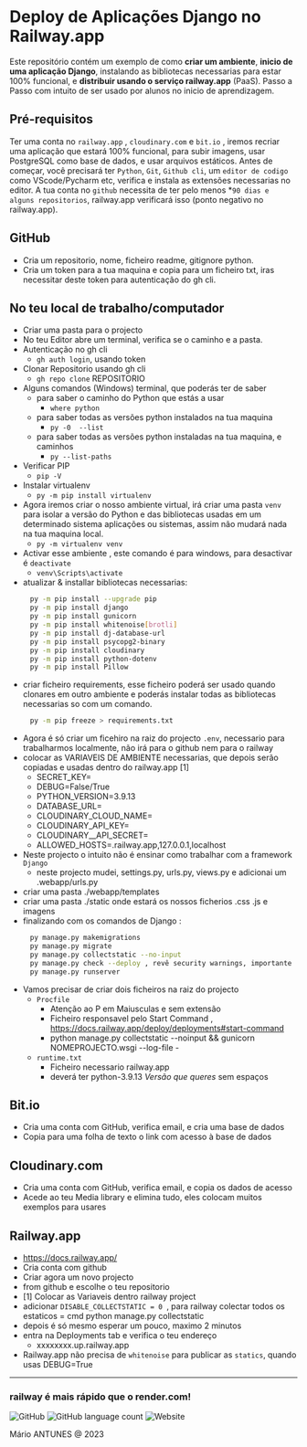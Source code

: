 # Deploy de Aplicações Django no Railway.app

Este repositório contém um exemplo de como **criar um ambiente**, **inicio de uma aplicação Django**, instalando as bibliotecas necessarias para estar 100% funcional, e **distribuir usando o serviço railway.app** (PaaS). 
Passo a Passo com intuito de ser usado por alunos no inicio de aprendizagem.

## Pré-requisitos

Ter uma conta no  `railway.app` , `cloudinary.com` e `bit.io` , iremos recriar uma aplicação que estará 100% funcional, para subir imagens, usar PostgreSQL como base de dados, e usar arquivos estáticos.
Antes de começar, você precisará ter `Python`, `Git`, `Github cli`, um `editor de codigo` como VScode/Pycharm etc, verifica e instala as extensões necessarias no editor. A tua conta no `github` necessita de ter pelo menos *`90 dias e alguns repositorios`, railway.app verificará isso (ponto negativo no railway.app).

## GitHub

- Cria um repositorio, nome, ficheiro readme, gitignore python.
- Cria um token para a tua maquina e copia para um ficheiro txt, iras necessitar deste token para autenticação do gh cli.

## No teu local de trabalho/computador

- Criar uma pasta para o projecto
- No teu Editor abre um terminal, verifica se o caminho e a pasta.
- Autenticação no gh cli
     - `gh auth login`, usando token
- Clonar Repositorio usando gh cli
     - `gh repo clone` REPOSITORIO
- Alguns comandos (Windows) terminal, que poderás ter de saber
     - para saber o caminho do Python que estás a usar
          - `where python`
     - para saber todas as versões python instalados na tua maquina
          - `py -0  --list`
     - para saber todas as versões python instaladas na tua maquina, e caminhos
          - `py --list-paths`
- Verificar PIP
     - `pip -V`
- Instalar virtualenv
     - `py -m pip install virtualenv`
- Agora iremos criar o nosso ambiente virtual, irá criar uma pasta `venv` para isolar a versão do Python e das bibliotecas usadas em um determinado sistema aplicações ou sistemas, assim não mudará nada na tua maquina local.
     - `py -m virtualenv venv`
- Activar esse ambiente , este comando é para windows, para desactivar é `deactivate`
     - `venv\Scripts\activate`
- atualizar & installar bibliotecas necessarias:
```sh
     py -m pip install --upgrade pip
     py -m pip install django
     py -m pip install gunicorn
     py -m pip install whitenoise[brotli]
     py -m pip install dj-database-url
     py -m pip install psycopg2-binary
     py -m pip install cloudinary
     py -m pip install python-dotenv
     py -m pip install Pillow
```
- criar ficheiro requirements, esse ficheiro poderá ser usado quando clonares em outro ambiente e poderás instalar todas as bibliotecas necessarias so com um comando.
```sh
     py -m pip freeze > requirements.txt
```
- Agora é só criar um ficehiro na raiz do projecto `.env`, necessario para trabalharmos localmente, não irá para o github nem para o railway
- colocar as VARIAVEIS DE AMBIENTE necessarias, que depois serão copiadas e usadas dentro do railway.app [1]
     - SECRET_KEY=
     - DEBUG=False/True
     - PYTHON_VERSION=3.9.13
     - DATABASE_URL=
     - CLOUDINARY_CLOUD_NAME=
     - CLOUDINARY_API_KEY=
     - CLOUDINARY__API_SECRET=
     - ALLOWED_HOSTS=.railway.app,127.0.0.1,localhost
- Neste projecto o intuito não é ensinar como trabalhar com a framework `Django`
     - neste projecto mudei, settings.py, urls.py, views.py e adicionai um .webapp/urls.py
- criar uma pasta ./webapp/templates
- criar uma pasta ./static onde estará os nossos ficherios .css .js e imagens
- finalizando com os comandos de Django :
```sh
     py manage.py makemigrations
     py manage.py migrate
     py manage.py collectstatic --no-input
     py manage.py check --deploy , revê security warnings, importante
     py manage.py runserver
```
- Vamos precisar de criar dois ficheiros na raiz do projecto
     - `Procfile`
          - Atenção ao P em Maiusculas e sem extensão
          - Ficheiro responsavel pelo Start Command , https://docs.railway.app/deploy/deployments#start-command 
          - python manage.py collectstatic --noinput && gunicorn NOMEPROJECTO.wsgi --log-file -
     - `runtime.txt`
          - Ficheiro necessario railway.app
          - deverá ter python-3.9.13 *Versão que queres* sem espaços

## Bit.io

- Cria uma conta com GitHub, verifica email, e cria uma base de dados
- Copia para uma folha de texto o link com acesso à base de dados

## Cloudinary.com

- Cria uma conta com GitHub, verifica email, e copia os dados de acesso
- Acede ao teu Media library e elimina tudo, eles colocam muitos exemplos para usares

## Railway.app

- https://docs.railway.app/
- Cria conta com github
- Criar agora um novo projecto
- from github e escolhe o teu repositorio
- [1] Colocar as Variaveis dentro railway project
- adicionar `DISABLE_COLLECTSTATIC = 0 `, para railway colectar todos os estaticos = cmd python manage.py collectstatic
- depois é só mesmo esperar um pouco, maximo 2 minutos
- entra na Deployments tab e verifica o teu endereço
	- xxxxxxxx.up.railway.app
- Railway.app não precisa de `whitenoise` para publicar as `statics`, quando usas DEBUG=True

<hr>

### railway é mais rápido que o render.com!

![GitHub](https://img.shields.io/github/license/marioalexandreantunes/railway.app?label=Licen%C3%A7a&style=flat)  ![GitHub language count](https://img.shields.io/github/languages/count/marioalexandreantunes/railway.app?label=Linguagens&style=flat)  ![Website](https://img.shields.io/website?style=flat&url=https%3A%2F%2Fmarioantunes.pt)

Mário ANTUNES @ 2023
